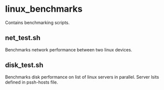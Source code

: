 # linux_benchmarks
Contains  benchmarking scripts.

## net_test.sh
Benchmarks network performance between two linux devices.

## disk_test.sh
Benchmarks disk performance on list of linux servers in parallel.
Server lsits defined in pssh-hosts file.
